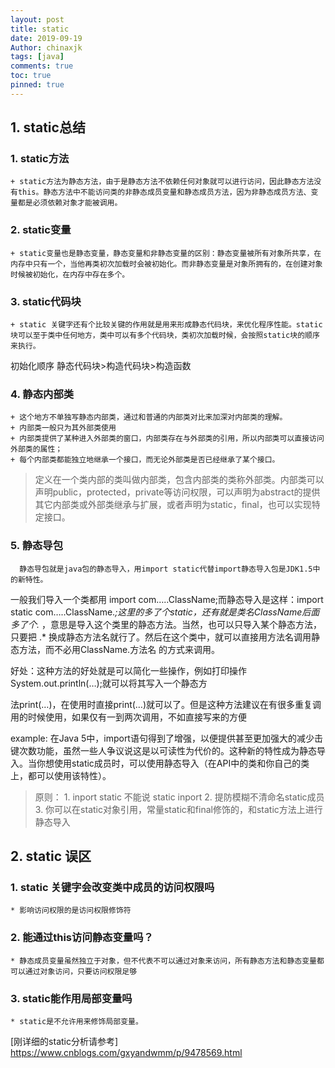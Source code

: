 ```yaml
---
layout: post
title: static
date: 2019-09-19
Author: chinaxjk
tags: [java]
comments: true
toc: true
pinned: true
---
```

## 1. static总结  
### 1. static方法
	+ static方法为静态方法，由于是静态方法不依赖任何对象就可以进行访问，因此静态方法没有this。静态方法中不能访问类的非静态成员变量和静态成员方法，因为非静态成员方法、变量都是必须依赖对象才能被调用。  
### 2. static变量  
	+ static变量也是静态变量，静态变量和非静态变量的区别：静态变量被所有对象所共享，在内存中只有一个，当他再类初次加载时会被初始化。而非静态变量是对象所拥有的，在创建对象时候被初始化，在内存中存在多个。  
### 3. static代码块  
	+ static 关键字还有个比较关键的作用就是用来形成静态代码块，来优化程序性能。static块可以至于类中任何地方，类中可以有多个代码块，类初次加载时候，会按照static块的顺序来执行。  
 初始化顺序 静态代码块>构造代码块>构造函数  
### 4. 静态内部类  
	+ 这个地方不单独写静态内部类，通过和普通的内部类对比来加深对内部类的理解。
	+ 内部类一般只为其外部类使用
	+ 内部类提供了某种进入外部类的窗口，内部类存在与外部类的引用，所以内部类可以直接访问外部类的属性；
	+ 每个内部类都能独立地继承一个接口，而无论外部类是否已经继承了某个接口。
> 定义在一个类内部的类叫做内部类，包含内部类的类称外部类。内部类可以声明public，protected，private等访问权限，可以声明为abstract的提供其它内部类或外部类继承与扩展，或者声明为static，final，也可以实现特定接口。
### 5. 静态导包
	  静态导包就是java包的静态导入，用import static代替import静态导入包是JDK1.5中的新特性。  

一般我们导入一个类都用 import com…..ClassName;而静态导入是这样：import static com…..ClassName.*;这里的多了个static，还有就是类名ClassName后面多了个.* ，意思是导入这个类里的静态方法。当然，也可以只导入某个静态方法，只要把 .* 换成静态方法名就行了。然后在这个类中，就可以直接用方法名调用静态方法，而不必用ClassName.方法名 的方式来调用。  

好处：这种方法的好处就是可以简化一些操作，例如打印操作System.out.println(…);就可以将其写入一个静态方  

法print(…)，在使用时直接print(…)就可以了。但是这种方法建议在有很多重复调用的时候使用，如果仅有一到两次调用，不如直接写来的方便  

example:
在Java 5中，import语句得到了增强，以便提供甚至更加强大的减少击键次数功能，虽然一些人争议说这是以可读性为代价的。这种新的特性成为静态导入。当你想使用static成员时，可以使用静态导入（在API中的类和你自己的类上，都可以使用该特性）。  

> 原则：
	1. inport static 不能说 static inport
	2. 提防模糊不清命名static成员
	3. 你可以在static对象引用，常量static和final修饰的，和static方法上进行静态导入

## 2. static 误区
	
### 1. static 关键字会改变类中成员的访问权限吗  
	* 影响访问权限的是访问权限修饰符
### 2. 能通过this访问静态变量吗？  
	* 静态成员变量虽然独立于对象，但不代表不可以通过对象来访问，所有静态方法和静态变量都可以通过对象访问，只要访问权限足够
### 3. static能作用局部变量吗
	* static是不允许用来修饰局部变量。

[刚详细的static分析请参考] https://www.cnblogs.com/gxyandwmm/p/9478569.html
